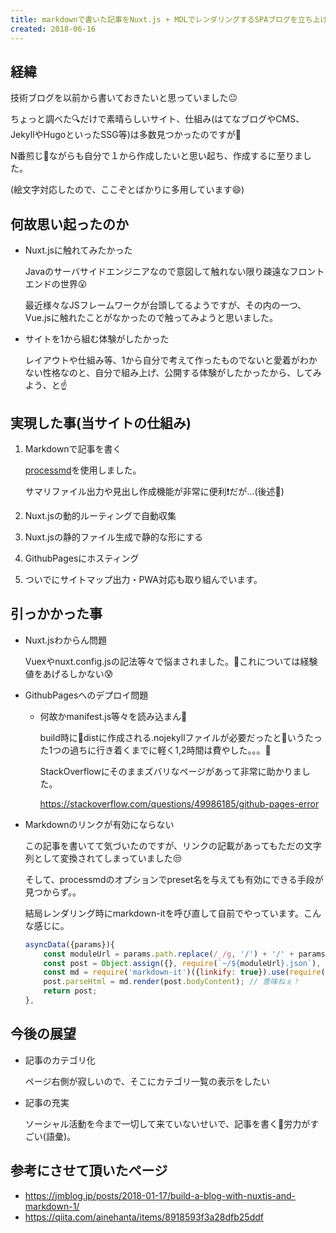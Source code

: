 ```yaml
---
title: markdownで書いた記事をNuxt.js + MDLでレンダリングするSPAブログを立ち上げました
created: 2018-06-16
---
```


## 経緯

技術ブログを以前から書いておきたいと思っていました:neutral_face:

ちょっと調べた:mag:だけで素晴らしいサイト、仕組み(はてなブログやCMS、JekyllやHugoといったSSG等)は多数見つかったのですが:eyes:

N番煎じ:tea:ながらも自分で１から作成したいと思い起ち、作成するに至りました。

(絵文字対応したので、ここぞとばかりに多用しています:smile:)

## 何故思い起ったのか

- Nuxt.jsに触れてみたかった

    Javaのサーバサイドエンジニアなので意図して触れない限り疎遠なフロントエンドの世界:open_mouth:

    最近様々なJSフレームワークが台頭してるようですが、その内の一つ、Vue.jsに触れたことがなかったので触ってみようと思いました。

- サイトを1から組む体験がしたかった

    レイアウトや仕組み等、1から自分で考えて作ったものでないと愛着がわかない性格なのと、自分で組み上げ、公開する体験がしたかったから、してみよう、と:point_up:

## 実現した事(当サイトの仕組み)

1. Markdownで記事を書く

    [processmd](https://www.npmjs.com/package/processmd)を使用しました。

    サマリファイル出力や見出し作成機能が非常に便利:exclamation:だが…(後述)

1. Nuxt.jsの動的ルーティングで自動収集

1. Nuxt.jsの静的ファイル生成で静的な形にする

1. GithubPagesにホスティング

1. ついでにサイトマップ出力・PWA対応も取り組んでいます。

## 引っかかった事

- Nuxt.jsわからん問題

    Vuexやnuxt.config.jsの記法等々で悩まされました。これについては経験値をあげるしかない:cold_sweat:

- GithubPagesへのデプロイ問題

    - 何故かmanifest.js等々を読み込まん:anger:

        build時にdistに作成される.nojekyllファイルが必要だったというたった1つの過ちに行き着くまでに軽く1,2時間は費やした。。。

        StackOverflowにそのままズバリなページがあって非常に助かりました。

        https://stackoverflow.com/questions/49986185/github-pages-error
- Markdownのリンクが有効にならない

    この記事を書いてて気づいたのですが、リンクの記載があってもただの文字列として変換されてしまっていました:unamused:
    
    そして、processmdのオプションでpreset名を与えても有効にできる手段が見つからず。。

    結局レンダリング時にmarkdown-itを呼び直して自前でやっています。こんな感じに。

    ```javascript
    asyncData({params}){
        const moduleUrl = params.path.replace(/_/g, '/') + '/' + params.url;
        const post = Object.assign({}, require(`~/${moduleUrl}.json`), moduleUrl);
        const md = require('markdown-it')({linkify: true}).use(require('markdown-it-highlightjs'));
        post.parseHtml = md.render(post.bodyContent); // 意味ねぇ！
        return post;
    },
    ```

## 今後の展望

- 記事のカテゴリ化

    ページ右側が寂しいので、そこにカテゴリ一覧の表示をしたい

- 記事の充実

    ソーシャル活動を今まで一切して来ていないせいで、記事を書く労力がすごい(語彙)。

## 参考にさせて頂いたページ

- https://jmblog.jp/posts/2018-01-17/build-a-blog-with-nuxtjs-and-markdown-1/
- https://qiita.com/ainehanta/items/8918593f3a28dfb25ddf
